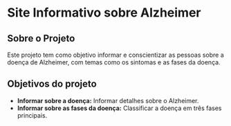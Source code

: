 # Site Informativo sobre Alzheimer  

## Sobre o Projeto  
Este projeto tem como objetivo informar e conscientizar as pessoas sobre a doença de Alzheimer, com temas como os sintomas e as fases da doença.  

## Objetivos do projeto
- **Informar sobre a doença:** Informar detalhes sobre o Alzheimer.  
- **Informar sobre as fases da doença:** Classificar a doença em três fases principais.
